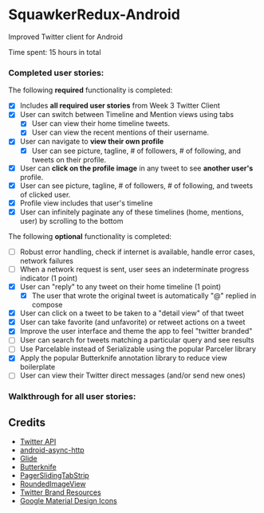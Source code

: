# SquawkerRedux-Android
Improved Twitter client for Android

Time spent: 15 hours in total

### Completed user stories:

The following **required** functionality is completed:

- [x] Includes **all required user stories** from Week 3 Twitter Client
- [x] User can switch between Timeline and Mention views using tabs
  - [x] User can view their home timeline tweets.
  - [x] User can view the recent mentions of their username.
- [x] User can navigate to **view their own profile**
  - [x] User can see picture, tagline, # of followers, # of following, and tweets on their profile.
- [x] User can **click on the profile image** in any tweet to see **another user's** profile.
 - [x] User can see picture, tagline, # of followers, # of following, and tweets of clicked user.
 - [x] Profile view includes that user's timeline
- [x] User can infinitely paginate any of these timelines (home, mentions, user) by scrolling to the bottom

The following **optional** functionality is completed:
- [ ] Robust error handling, check if internet is available, handle error cases, network failures
- [ ] When a network request is sent, user sees an indeterminate progress indicator (1 point)
- [x] User can "reply" to any tweet on their home timeline (1 point)
  - [x] The user that wrote the original tweet is automatically "@" replied in compose
- [x] User can click on a tweet to be taken to a "detail view" of that tweet
- [x] User can take favorite (and unfavorite) or retweet actions on a tweet
- [x] Improve the user interface and theme the app to feel "twitter branded"
- [ ] User can search for tweets matching a particular query and see results
- [ ] Use Parcelable instead of Serializable using the popular Parceler library
- [x] Apply the popular Butterknife annotation library to reduce view boilerplate
- [ ] User can view their Twitter direct messages (and/or send new ones)

### Walkthrough for all user stories:

Credits
---------
* [Twitter API](https://dev.twitter.com/rest/public)
* [android-async-http](http://loopj.com/android-async-http/)
* [Glide](https://github.com/bumptech/glide)
* [Butterknife](http://jakewharton.github.io/butterknife/)
* [PagerSlidingTabStrip](https://github.com/astuetz/PagerSlidingTabStrip)
* [RoundedImageView](https://github.com/vinc3m1/RoundedImageView)
* [Twitter Brand Resources](https://dev.twitter.com/overview/general/image-resources)
* [Google Material Design Icons](https://design.google.com/icons/)
